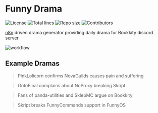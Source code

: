 # Funny Drama

![License](https://img.shields.io/github/license/FunnyGuilds/FunnyDrama)
![Total lines](https://img.shields.io/tokei/lines/github/FunnyGuilds/FunnyDrama)
![Repo size](https://img.shields.io/github/repo-size/FunnyGuilds/FunnyDrama)
![Contributors](https://img.shields.io/github/contributors/FunnyGuilds/FunnyDrama)

[n8n](https://n8n.io/) driven drama generator providing daily drama for Bookkity discord server

![workflow](https://user-images.githubusercontent.com/44551064/169702621-bfba59c1-b04b-47b0-9190-4920158fc004.png)

## Example Dramas

> PinkLolicorn confirms NovaGuilds causes pain and suffering

> GotoFinal complains about NoProxy breaking Skript

> Fans of panda-utilities and SklepMC argue on Bookkity

> Skript breaks FunnyCommands support in FunnyOS
